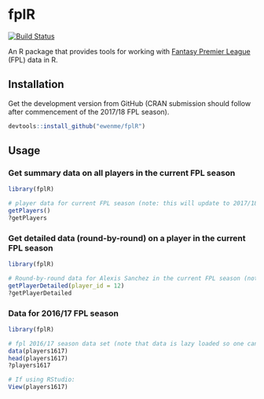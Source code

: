 
fplR
====

[![Build Status](https://travis-ci.org/ewenme/fplR.png)](https://travis-ci.org/ewenme/fplR)

An R package that provides tools for working with [Fantasy Premier League](https://fantasy.premierleague.com) (FPL) data in R.

Installation
------------

Get the development version from GitHub (CRAN submission should follow after commencement of the 2017/18 FPL season).

``` r
devtools::install_github("ewenme/fplR")
```

Usage
-----

### Get summary data on all players in the current FPL season

``` r
library(fplR)

# player data for current FPL season (note: this will update to 2017/18 season once underway):
getPlayers()
?getPlayers
```

### Get detailed data (round-by-round) on a player in the current FPL season

``` r
library(fplR)

# Round-by-round data for Alexis Sanchez in the current FPL season (note: this will update to 2017/18 season once underway):
getPlayerDetailed(player_id = 12)
?getPlayerDetailed
```

### Data for 2016/17 FPL season

``` r
library(fplR)

# fpl 2016/17 season data set (note that data is lazy loaded so one can also just access `players1617` without running `data(players1617)`):
data(players1617)
head(players1617)
?players1617

# If using RStudio:
View(players1617)
```
